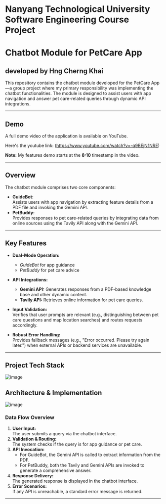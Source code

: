 # Nanyang Technological University Software Engineering Course Project

# Chatbot Module for PetCare App
## developed by Hng Cherng Khai

This repository contains the chatbot module developed for the PetCare App—a group project where my primary responsibility was implementing the chatbot functionalities. The module is designed to assist users with app navigation and answer pet care-related queries through dynamic API integrations.

---
## Demo

A full demo video of the application is available on YouTube.

Here's the youtube link: (https://www.youtube.com/watch?v=-q9BEjN1NRE)

**Note:** My features demo starts at the **8:10** timestamp in the video.

---

## Overview

The chatbot module comprises two core components:

- **GuideBot:**  
  Assists users with app navigation by extracting feature details from a PDF file and invoking the Gemini API.  
- **PetBuddy:**  
  Provides responses to pet care-related queries by integrating data from online sources using the Tavily API along with the Gemini API.

---

## Key Features

- **Dual-Mode Operation:**  
  - *GuideBot* for app guidance  
  - *PetBuddy* for pet care advice

- **API Integrations:**  
  - **Gemini API:** Generates responses from a PDF-based knowledge base and other dynamic content.  
  - **Tavily API:** Retrieves online information for pet care queries.

- **Input Validation:**  
  Verifies that user prompts are relevant (e.g., distinguishing between pet care questions and map location searches) and routes requests accordingly.

- **Robust Error Handling:**  
  Provides fallback messages (e.g., "Error occurred. Please try again later.") when external APIs or backend services are unavailable.

---
## Project Tech Stack
![image](https://github.com/user-attachments/assets/2aa44cc4-2161-4361-bc2e-8150c515a556)

## Architecture & Implementation
![image](https://github.com/user-attachments/assets/a64b9679-46ad-42c7-a1af-22986bd58f94)


### Data Flow Overview
1. **User Input:**  
   The user submits a query via the chatbot interface.
2. **Validation & Routing:**  
   The system checks if the query is for app guidance or pet care.
3. **API Invocation:**  
   - For GuideBot, the Gemini API is called to extract information from the PDF.
   - For PetBuddy, both the Tavily and Gemini APIs are invoked to generate a comprehensive answer.
4. **Response Delivery:**  
   The generated response is displayed in the chatbot interface.
5. **Error Scenarios:**  
   If any API is unreachable, a standard error message is returned.

---


